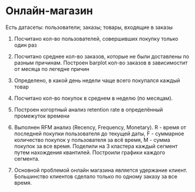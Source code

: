 # Онлайн-магазин
Есть датасеты: пользователи; заказы; товары, входящие в заказы

1. Посчитано кол-во пользователей, совершивших покупку только один раз

2. Посчитано среднее кол-во заказов, которые не были доставлены по разным причинам. Построен barplot кол-во заказов в зависимостит от месяца по легедне причин

3. Определено, в какой день недели чаще всего покупался каждый товар

4. Посчитано кол-во покупок в среднем в неделю (по месяцам).

5. Построен когортный анализ retention rate в определённый промежуток времени

6. Выполнен RFM анализ (Recency, Frequency, Monetary). R - время от последней покупки пользователя до текущей даты, F - суммарное количество покупок у пользователя за всё время, M - сумма покупок за все время. Поделили на 3 кластера каждый сегмент путем нахождения квантилей. Построили графики каждого сегмента.

7. Основной проблемой онлайн магазина является удержание клиент. Большинство клиентов сделало только по одному заказу за все время.
